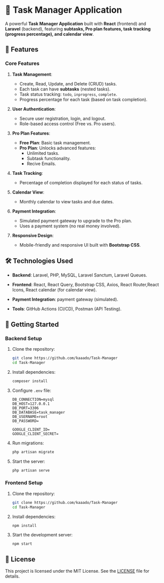 # 📌 Task Manager Application

A powerful **Task Manager Application** built with **React** (frontend) and **Laravel** (backend), featuring **subtasks, Pro plan features, task tracking (progress percentage), and calendar view**.

## 🚀 Features

### Core Features
1. **Task Management**:
   - Create, Read, Update, and Delete (CRUD) tasks.
   - Each task can have **subtasks** (nested tasks).
   - Task status tracking: `todo`, `inprogress`, `complete`.
   - Progress percentage for each task (based on task completion).

2. **User Authentication**:
   - Secure user registration, login, and logout.
   - Role-based access control (Free vs. Pro users).

3. **Pro Plan Features**:
   - **Free Plan**: Basic task management.
   - **Pro Plan**: Unlocks advanced features:
     - Unlimited tasks.
     - Subtask functionality.
     - Recive Emails.

4. **Task Tracking**:
   - Percentage of completion displayed for each status of tasks.

5. **Calendar View**:
   - Monthly calendar to view tasks and due dates.

6. **Payment Integration**:
   - Simulated payment gateway to upgrade to the Pro plan.
   - Uses a payment system (no real money involved).

7. **Responsive Design**:
   - Mobile-friendly and responsive UI built with **Bootstrap CSS**.

## 🛠️ Technologies Used

- **Backend**: Laravel, PHP, MySQL, Laravel Sanctum, Laravel Queues.
- **Frontend**: React, React Query, Bootstrap CSS, Axios, React Router,React Icons, React calendar (for calendar view).
- **Payment Integration**:  payment gateway (simulated).

- **Tools**: GitHub Actions (CI/CD), Postman (API Testing).


## 🚀 Getting Started



### Backend Setup
1. Clone the repository:
   ```bash
   git clone https://github.com/kaaado/Task-Manager
   cd Task-Manager
   ```
2. Install dependencies:
   ```bash
   composer install
   ```
3. Configure `.env` file:
   ```env
   DB_CONNECTION=mysql
   DB_HOST=127.0.0.1
   DB_PORT=3306
   DB_DATABASE=task_manager
   DB_USERNAME=root
   DB_PASSWORD=
   
   GOOGLE_CLIENT_ID=
   GOOGLE_CLIENT_SECRET=
   ```
4. Run migrations:
   ```bash
   php artisan migrate
   ```
5. Start the server:
   ```bash
   php artisan serve
   ```

### Frontend Setup
1. Clone the repository:
   ```bash
   git clone https://github.com/kaaado/Task-Manager
   cd Task-Manager
   ```
2. Install dependencies:
   ```bash
   npm install
   ```
3. Start the development server:
   ```bash
   npm start
   ```


## 📜 License

This project is licensed under the MIT License. See the [LICENSE](LICENSE) file for details.


